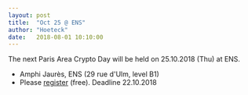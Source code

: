 ```yaml
---
layout: post
title:  "Oct 25 @ ENS"
author: "Hoeteck"
date:   2018-08-01 10:10:00
---
```


The next Paris Area Crypto Day will be held on 25.10.2018 (Thu) at
ENS.

* Amphi Jaurès, ENS (29 rue d'Ulm, level B1)
* Please [register](https://docs.google.com/forms/d/e/1FAIpQLSeop24A0asJvd73HvUH8zTDorfzPOpswA_pfcyVxc2zkctoMg/viewform) (free). Deadline 22.10.2018

<!--

### Program

| 10:00&nbsp;-&nbsp;10:05 | Welcome
| 10:05 - 11:05 | [Sarah Meiklejohn](#SM) 
| 11:15 - 11:45 | [Mary Maller](#MaMa) 
| 11:45 - 12:15 | [Julian Loss](#JL) 
| 12:15 - 14:00 | Lunch 
| 14:00 - 15:00 | [Ben Smith](#BS) 
| 15:00 - 15:30 | [Michele Minelli](#MiMi) Fast Homomorphic Evaluation of Deep Discretized Neural Networks
| 15:30 - 16:00 | Coffee Break
| 16:00 - 17:00 | [Adam O'Neill](#AO) Accessing Data While Preserving-Privacy

**Organizers.** Michel Abdalla and Hoeteck Wee ([ENS](https://crypto.di.ens.fr/web2py))

**Acknowledgements.** ERC [CryptoCloud](http://www.di.ens.fr/~pointche/CryptoCloud/) and [aSCEND](http://cordis.europa.eu/project/rcn/193658_en.html)

----------------

### Abstracts

**<a name="SM"></a>title**
*Sarah Meiklejohn* (UCL)

**<a name="MaMa"></a>title**
*Mary Maller* (UCL)

**<a name="JL"></a>title**
*Julian Loss* (RUB)

**<a name="BS"></a>title**
*Ben Smith* (INRIA/LIX)

**<a name="MiMi"></a>Fast Homomorphic Evaluation of Deep Discretized Neural Networks**
*Michele Minelli* (ENS)

The rise of machine learning as a service multiplies scenarios where one faces a privacy dilemma: either sensitive user data must be revealed to the entity that evaluates the cognitive model (e.g., in the Cloud), or the model itself must be revealed to the user so that the evaluation can take place locally. Fully Homomorphic Encryption (FHE) offers an elegant way to reconcile these conflicting interests in the Cloud-based scenario and also preserve non-interactivity. However, due to the inefficiency of existing FHE schemes, most applications prefer to use Somewhat Homomorphic Encryption (SHE), where the complexity of the computation to be performed has to be known in advance, and the efficiency of the scheme depends on this global complexity.

In this paper, we present a new framework for homomorphic evaluation of neural networks, that we call FHE-DiNN, whose complexity is strictly linear in the depth of the network and whose parameters can be set beforehand. To obtain this scale-invariance property, we rely heavily on the bootstrapping procedure. We refine the recent FHE construction by Chillotti et al. (ASIACRYPT 2016) in order to increase the message space and apply the sign function (that we use to activate the neurons in the network) during the bootstrapping. We derive some empirical results, using TFHE library as a starting point, and classify encrypted images from the MNIST dataset with more than 96% accuracy in less than 1.7 seconds.

Finally, as a side contribution, we analyze and introduce some variations to the bootstrapping technique of Chillotti et al. that offer an improvement in efficiency at the cost of increasing the storage requirements.

(Joint work with Florian Bourse, Matthias Minihold and Pascal Paillier)

**<a name="AO"></a>Accessing Data While Preserving-Privacy**
*Adam O'Neill* (Georgetown)

End-to-end encryption promises to protect against data leaks and mass surveillance. But how can end-to-end encryption be reconciled with functionality like cloud computing, targeted advertising, and search? This talk will take a look at the specific case of secure outsourced databases, where a client wants to outsource its data storage to an untrusted server, ensuring privacy against the server while maintaining the ability to perform queries. There are a variety of cryptographic solutions proposed to this problem, ranging from those based on deterministic and order-preserving encryption to those based on oblivious RAM or fully-homomorphic encryption. Here we take a step back and identify fundamental ``leakage channels'' of such protocols, meaning the information leaked to the server about the client's data. We show that if these channels are ``exact'' then the server can fully reconstruct the client's data in some cases.  We then propose making these channels ``noisy'' and give some initial protocols in this direction, where the leakage is differentially private.

(Joint work with George Kellaris, George Kollios and Kobbi Nissim)


-->
